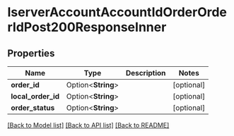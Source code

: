 # IserverAccountAccountIdOrderOrderIdPost200ResponseInner

## Properties

Name | Type | Description | Notes
------------ | ------------- | ------------- | -------------
**order_id** | Option<**String**> |  | [optional]
**local_order_id** | Option<**String**> |  | [optional]
**order_status** | Option<**String**> |  | [optional]

[[Back to Model list]](../README.md#documentation-for-models) [[Back to API list]](../README.md#documentation-for-api-endpoints) [[Back to README]](../README.md)



